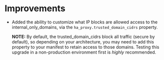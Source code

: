 # Improvements

- Added the ability to customize what IP blocks are allowed access
  to the internal_only_domains, via the `ha_proxy.trusted_domain_cidrs`
  property.

  **NOTE:** By default, the trusted_domain_cidrs block all traffic
  (secure by default), so depending on your architecture, you may need to
  add this property to your manifest to retain access to those domains. Testing
  this upgrade in a non-production environment first is *highly* recommended.

